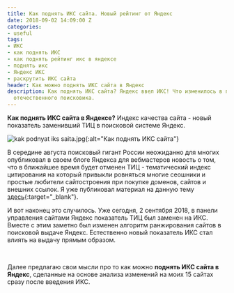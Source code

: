 ```yaml
---
title: Как поднять ИКС сайта. Новый рейтинг от Яндекс
date: 2018-09-02 14:09:00 Z
categories:
- useful
tags:
- ИКС
- как поднять ИКС
- как поднять рейтинг икс в яндексе
- поднять икс
- Яндекс ИКС
- раскрутить ИКС сайта
header: Как можно поднять ИКС сайта в Яндекс
description: Как поднять ИКС сайта? Яндекс ввел ИКС! Что изменилось в поисковой выдаче
  отечественного поисковика.
---
```


**Как поднять ИКС сайта в Яндексе?** Индекс качества сайта - новый показатель заменивший ТИЦ в поисковой системе Яндекс.

![kak podnyat iks saita.jpg](/uploads/kak%20podnyat%20iks%20saita.jpg){:alt="Как поднять ИКС сайта"}

В середине августа поисковый гигант России неожиданно для многих опубликовал в своем блоге Яндекса для вебмастеров новость о том, что в ближайшее время будет отменен ТИЦ - тематический индекс цитирования на который привыкли ровняться многие сеошники и простые любители сайтостроения при покупке доменов, сайтов и внешних ссылок. Я уже публиковал материал на данную тему [здесь](https://htmlblog.github.io/iandieks-zamieniaiet-tits-na-iks-indieks-kachiestva-saita){:target="_blank"}.

И вот наконец это случилось. Уже сегодня, 2 сентября 2018, в панели управления сайтами Яндекс показатель ТИЦ был заменен на ИКС. Вместе с этим заметно был изменен алгоритм ранжирования сайтов в поисковой выдаче Яндекс. Естественно новый показатель ИКС стал влиять на выдачу прямым образом.

<div>
<script async src="//pagead2.googlesyndication.com/pagead/js/adsbygoogle.js"></script>
<!-- html blog article adaptive -->
<ins class="adsbygoogle"
     style="display:block"
     data-ad-client="ca-pub-7700451254687983"
     data-ad-slot="1629640353"
     data-ad-format="auto"
     data-full-width-responsive="true"></ins>
<script>
(adsbygoogle = window.adsbygoogle || []).push({});
</script>
</div>
<br>

Далее предлагаю свои мысли про то как можно **поднять ИКС сайта в Яндекс**, сделанные на основе анализа изменений на моих 15 сайтах сразу после введения ИКС.